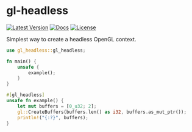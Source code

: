 # gl-headless

[![Latest Version](https://img.shields.io/crates/v/gl-headless.svg)](https://crates.io/crates/gl-headless)
[![Docs](https://docs.rs/gl-headless/badge.svg)](https://docs.rs/gl-headless)
[![License](https://img.shields.io/github/license/vallentin/gl-headless.svg)](https://github.com/vallentin/gl-headless)

Simplest way to create a headless OpenGL context.

```rust
use gl_headless::gl_headless;

fn main() {
    unsafe {
        example();
    }
}

#[gl_headless]
unsafe fn example() {
    let mut buffers = [0_u32; 2];
    gl::CreateBuffers(buffers.len() as i32, buffers.as_mut_ptr());
    println!("{:?}", buffers);
}
```
